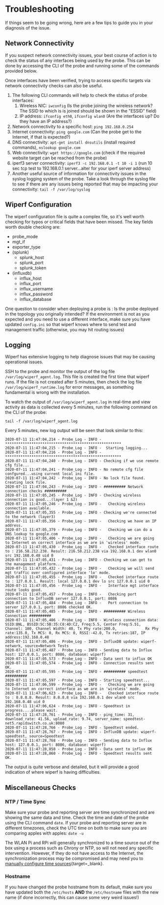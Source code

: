 
# Troubleshooting

If things seem to be going wrong, here are a few tips to guide you in your diagnosis of the issue.

## Network Connectivity

If you suspect network connectivity issues, your best course of action is to check the status of any interfaces being used by the probe. This can be done by accessing the CLI of the probe and running some of the commands provided below.

Once interfaces have been verified, trying to access specific targets via network connectivity checks can also be useful. 

1. The following CLI commands will help to check the status of probe interfaces:
    1. Wireless NIC: `iwconfig` (Is the probe joining the wireless network? The SSID to which is is joined should be shown in the "ESSID" field)
    2. IP address: `ifconfig eth0`, `ifconfig wlan0` (Are the interfaces up? Do they have an IP address?)
2. Network connectivity to a specific host: `ping 192.168.0.254`
3. Internet connectivity: `ping google.com` (Can the probe get to the Internet, if that is expected?)
4. DNS connectivity: `apt-get install dnsutils` (install required commands), `nslookup google.com`
5. Web connectivity: `wget https://google.com` (check if the required website target can be reached from the probe)
6. iperf3 server connectivity: `iperf3 -c 192.168.0.1 -t 10 -i 1` (run 10 sec tcp test to 192.168.0.1 server...alter for your iperf server address)
7. Another useful source of information for connectivity issues in the syslog logging system of the probe. Take a look through the syslog file to see if there are any issues being reported that may be impacting your connectivity: `tail -f /var/log/syslog`

## Wiperf Configuration
The wiperf configuration file is quite a complex file, so it's well worth checking for typos or critical fields that have been missed. The key fields worth double checking are:

- probe_mode
- mgt_if
- exporter_type
- (splunk)
    - splunk_host
    - splunk_port
    - splunk_token
- (influxdb)
    - influx_host
    - influx_port
    - influx_username
    - influx_password
    - influx_database

One question to consider when deploying a probe is : Is the probe deployed in the topology you originally intended? If the environment is not as you expected and you need to use a different interface, make sure you have updated `config.ini` so that wiperf knows where to send test and management traffic (otherwise, you may hit routing issues)

## Logging
Wiperf has extensive logging to help diagnose issues that may be causing operational issues.

SSH to the probe and monitor the output of the log file `/var/log/wiperf_agent.log`. This file is created the first time that wiperf runs. If the file is not created after 5 minutes, then check the log file `/var/log/wiperf_runtime.log` for error messages, as something fundamental is wrong with the installation.

To watch the output of `/var/log/wiperf_agent.log` in real-time and view activity as data is collected every 5 minutes, run the following command on the CLI of the probe:

```
tail -f /var/log/wiperf_agent.log
```

Every 5 minutes, new log output will be seen that look similar to this:

```
2020-07-11 11:47:04,214 - Probe_Log - INFO - *****************************************************
2020-07-11 11:47:04,215 - Probe_Log - INFO -  Starting logging...
2020-07-11 11:47:04,216 - Probe_Log - INFO - *****************************************************
2020-07-11 11:47:04,240 - Probe_Log - INFO - Checking if we use remote cfg file...
2020-07-11 11:47:04,241 - Probe_Log - INFO - No remote cfg file confgured...using current local ini file.
2020-07-11 11:47:04,242 - Probe_Log - INFO - No lock file found. Creating lock file.
2020-07-11 11:47:04,243 - Probe_Log - INFO - ########## Network connection checks ##########
2020-07-11 11:47:05,245 - Probe_Log - INFO - Checking wireless connection is good...(layer 1 &2)
2020-07-11 11:47:05,246 - Probe_Log - INFO -   Checking wireless connection available.
2020-07-11 11:47:05,355 - Probe_Log - INFO - Checking we're connected to the network (layer3)
2020-07-11 11:47:05,356 - Probe_Log - INFO -   Checking we have an IP address.
2020-07-11 11:47:05,379 - Probe_Log - INFO -   Checking we can do a DNS lookup to google.com
2020-07-11 11:47:05,406 - Probe_Log - INFO -   Checking we are going to Internet on correct interface as we are in 'wireless' mode.
2020-07-11 11:47:05,430 - Probe_Log - INFO -   Checked interface route to : 216.58.212.238. Result: 216.58.212.238 via 192.168.0.1 dev wlan0 src 192.168.0.48 uid 0
2020-07-11 11:47:05,431 - Probe_Log - INFO - Checking we can get to the management platform...
2020-07-11 11:47:05,432 - Probe_Log - INFO -   Checking we will send mgt traffic over configured interface 'lo' mode.
2020-07-11 11:47:05,455 - Probe_Log - INFO -   Checked interface route to : 127.0.0.1. Result: local 127.0.0.1 dev lo src 127.0.0.1 uid 0
2020-07-11 11:47:05,456 - Probe_Log - INFO -   Interface mgt interface route looks good.
2020-07-11 11:47:05,457 - Probe_Log - INFO -   Checking port connection to InfluxDB server 127.0.0.1, port: 8086
2020-07-11 11:47:05,484 - Probe_Log - INFO -   Port connection to server 127.0.0.1, port: 8086 checked OK.
2020-07-11 11:47:05,485 - Probe_Log - INFO - ########## Wireless Connection ##########
2020-07-11 11:47:05,486 - Probe_Log - INFO - Wireless connection data: SSID:BNL, BSSID:5C:5B:35:C8:4D:C2, Freq:5.5, Center Freq:5.51, Channel: 100, Channel Width: 40, Tx Phy rate:200.0,             Rx Phy rate:135.0, Tx MCS: 0, Rx MCS: 0, RSSI:-42.0, Tx retries:187, IP address:192.168.0.48
2020-07-11 11:47:05,486 - Probe_Log - INFO - InfluxDB update: wiperf-network, source=Network Tests
2020-07-11 11:47:05,487 - Probe_Log - INFO - Sending data to Influx host: 127.0.0.1, port: 8086, database: wiperf)
2020-07-11 11:47:05,573 - Probe_Log - INFO - Data sent to influx OK
2020-07-11 11:47:05,574 - Probe_Log - INFO - Connection results sent OK.
2020-07-11 11:47:05,595 - Probe_Log - INFO - ########## speedtest ##########
2020-07-11 11:47:05,597 - Probe_Log - INFO - Starting speedtest...
2020-07-11 11:47:06,599 - Probe_Log - INFO -   Checking we are going to Internet on correct interface as we are in 'wireless' mode.
2020-07-11 11:47:06,623 - Probe_Log - INFO -   Checked interface route to : 8.8.8.8. Result: 8.8.8.8 via 192.168.0.1 dev wlan0 src 192.168.0.48 uid 0
2020-07-11 11:47:06,624 - Probe_Log - INFO - Speedtest in progress....please wait.
2020-07-11 11:47:28,761 - Probe_Log - INFO - ping_time: 31, download_rate: 41.56, upload_rate: 9.74, server_name: speedtest-net5.rapidswitch.co.uk:8080
2020-07-11 11:47:28,766 - Probe_Log - INFO - Speedtest ended.
2020-07-11 11:47:28,767 - Probe_Log - INFO - InfluxDB update: wiperf-speedtest, source=Speedtest
2020-07-11 11:47:28,768 - Probe_Log - INFO - Sending data to Influx host: 127.0.0.1, port: 8086, database: wiperf)
2020-07-11 11:47:28,858 - Probe_Log - INFO - Data sent to influx OK
2020-07-11 11:47:28,860 - Probe_Log - INFO - Speedtest results sent OK.
```

The output is quite verbose and detailed, but it will provide a good indication of where wiperf is having difficulties.

## Miscellaneous Checks

### NTP / Time Sync
Make sure your probe and reporting server are time synchronized and are showing the same data and time. Check the time and date of the probe using the CLI command `date`. If your probe and reporting server are in different timezones, check the UTC time on both to make sure you are comparing apples with apples: `date -u`

The WLAN Pi and RPi will generally synchronized to a time source out of the box using a process such as Chrony or NTP, so will not need any specific intervention. However, if they do not have access to the Internet, the synchronization process may be compromised and may need you to [manually configure time sources](https://pimylifeup.com/using-ntp-on-linux-with-chrony/){target=_blank}.

### Hostname
If you have changed the probe hostname from its default, make sure you have updated both the `/etc/hosts` **AND** the `/etc/hostname` files with the new name (if done incorrectly, this can cause some very weird issues!)


